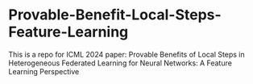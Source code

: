 # Provable-Benefit-Local-Steps-Feature-Learning
This is a repo for ICML 2024 paper: Provable Benefits of Local Steps in Heterogeneous Federated Learning for Neural Networks: A Feature Learning Perspective
